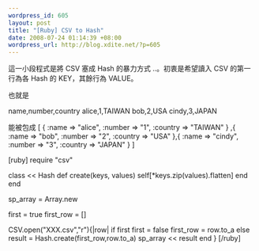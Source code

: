 ```yaml
--- 
wordpress_id: 605
layout: post
title: "[Ruby] CSV to Hash"
date: 2008-07-24 01:14:39 +08:00
wordpress_url: http://blog.xdite.net/?p=605
---
```

這一小段程式是將 CSV 塞成 Hash 的暴力方式 ..。初衷是希望讀入 CSV 的第一行為各 Hash 的 KEY，其餘行為 VALUE。

也就是

name,number,country 
alice,1,TAIWAN
bob,2,USA
cindy,3,JAPAN

能被包成
[ { :name => "alice", :number => "1", :country => "TAIWAN" } ,{ :name => "bob", :number => "2", :country => "USA" },{ :name => "cindy", :number => "3", :country => "JAPAN" } ]

[ruby]
  require "csv"

   class << Hash
       def create(keys, values)
         self[*keys.zip(values).flatten]
       end
   end

  sp_array = Array.new

  first = true
  first_row = []

  CSV.open("XXX.csv","r"){|row|
    if first
      first = false
      first_row = row.to_a
    else
       result = Hash.create(first_row,row.to_a)
      sp_array << result
    end
}
[/ruby]


